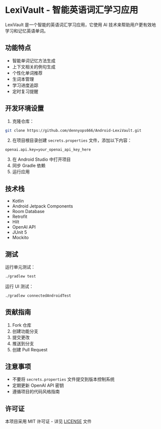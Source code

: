 # LexiVault - 智能英语词汇学习应用

LexiVault 是一个智能的英语词汇学习应用，它使用 AI 技术来帮助用户更有效地学习和记忆英语单词。

## 功能特点

- 智能单词记忆方法生成
- 上下文相关的例句生成
- 个性化单词推荐
- 生词本管理
- 学习进度追踪
- 定时复习提醒

## 开发环境设置

1. 克隆仓库：
```bash
git clone https://github.com/dennyops666/Android-LexiVault.git
```

2. 在项目根目录创建 `secrets.properties` 文件，添加以下内容：
```properties
openai.api.key=your_openai_api_key_here
```

3. 在 Android Studio 中打开项目
4. 同步 Gradle 依赖
5. 运行应用

## 技术栈

- Kotlin
- Android Jetpack Components
- Room Database
- Retrofit
- Hilt
- OpenAI API
- JUnit 5
- Mockito

## 测试

运行单元测试：
```bash
./gradlew test
```

运行 UI 测试：
```bash
./gradlew connectedAndroidTest
```

## 贡献指南

1. Fork 仓库
2. 创建功能分支
3. 提交更改
4. 推送到分支
5. 创建 Pull Request

## 注意事项

- 不要将 `secrets.properties` 文件提交到版本控制系统
- 定期更新 OpenAI API 密钥
- 遵循项目的代码风格指南

## 许可证

本项目采用 MIT 许可证 - 详见 [LICENSE](LICENSE) 文件